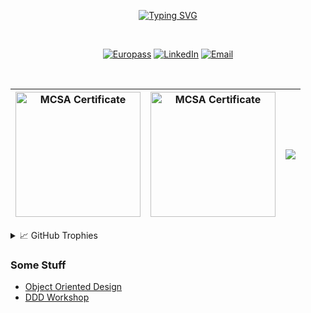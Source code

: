 <p align="center">
	<a href="https://github.com/pirocorp">
	    <img src="https://readme-typing-svg.demolab.com?font=Georgia&size=18&duration=2000&pause=1500&multiline=true&width=350&height=80&lines=Zdravko+Zdravkov;Software+Engineer+%7C+.NET Enthusiast;Web+Development+%7C+Software+Development" alt="Typing SVG" />
	</a>
</p>

<br/>

<div align="center">
	
[![Europass](https://img.shields.io/badge/📝%20europass%20-CV-bc3df2?style=flat-square)](https://europa.eu/europass/eportfolio/api/eprofile/shared-profile/da9c5507-e1e2-4d7b-b899-aba2d97fd4f4?view=html)
[![LinkedIn](https://img.shields.io/badge/-LinkedIn-0e76a8?style=flat-square&logo=Linkedin&logoColor=white)](https://www.linkedin.com/in/piromanabg/) 
[![Email](https://img.shields.io/badge/-Email-bc3df2?style=flat-square&logo=yahoo&logoColor=white)](mailto:zdr0@yahoo.com) 
<!-- ![Visitors](https://shields-io-visitor-counter.herokuapp.com/badge?page=pirocorp) -->	
	
</div>


<br/> 

<!-- <a href="https://github.com/pirocorp">
    <img src="https://github-stats-alpha.vercel.app/api?username=pirocorp&cc=22272e&tc=37BCF6&ic=fff&bc=0000">
</a> -->



| <a href="https://softuni.bg/certificates/details/122857/7061e5d6"><img src="https://user-images.githubusercontent.com/34960418/205524752-cbf52180-2a41-4a0a-be17-5419b28d3bd5.png" alt="MCSA Certificate" width="200"/><a/> | <a href="https://www.credly.com/badges/8c4df249-b3ad-48c8-8640-ea6e12b8d560"><img src="https://user-images.githubusercontent.com/34960418/205523950-f16ef739-e365-460e-8237-d6d558ec5baf.png" alt="MCSA Certificate" width="200"/><a/>  | <img align="center" src="https://github-readme-stats-sigma-five.vercel.app/api/top-langs/?username=pirocorp&layout=compact&hide_border=true" /> |
| ------------- | ------------- | ------------- |
	
<details>
<summary>📈 GitHub Trophies</summary>
<br>
	
<img align="center" src="https://github-profile-trophy.vercel.app/?username=pirocorp&rank=-C,-B&margin-w=48" alt="GitHub Trophies" />
	
</details>

	
### Some Stuff
	
- [Object Oriented Design](https://github.com/pirocorp/Object-Oriented-Design)
- [DDD Workshop](https://github.com/pirocorp/DDD-Workshop)

<!--	
### Coding & Listening to:

[![spotify-github-profile](https://spotify-github-profile.vercel.app/api/view?uid=11143588154&cover_image=true&theme=default&show_offline=false&background_color=121212)](https://github.com/kittinan/spotify-github-profile)
-->
<!--
**pirocorp/pirocorp** is a ✨ _special_ ✨ repository because its `README.md` (this file) appears on your GitHub profile.

Here are some ideas to get you started:

- 🔭 I’m currently working on ...
- 🌱 I’m currently learning ...
- 👯 I’m looking to collaborate on ...
- 🤔 I’m looking for help with ...
- 💬 Ask me about ...
- 📫 How to reach me: ...
- 😄 Pronouns: ...
- ⚡ Fun fact: ...
-->
